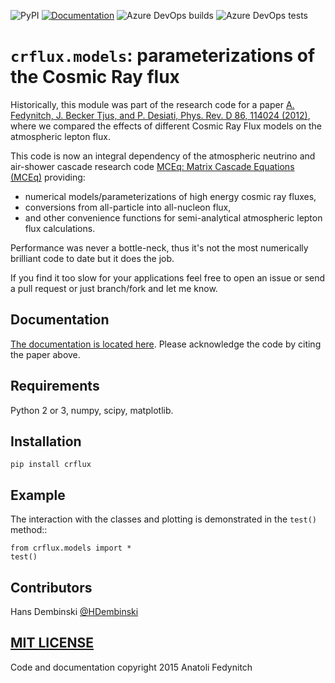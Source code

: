 ![PyPI](https://img.shields.io/pypi/v/crflux)
[![Documentation](https://readthedocs.org/projects/crfluxmodels/badge/?version=latest)](https://crfluxmodels.readthedocs.io/en/latest/?badge=latest)
![Azure DevOps builds](https://img.shields.io/azure-devops/build/afedynitch/MCEq/7)
![Azure DevOps tests](https://img.shields.io/azure-devops/tests/afedynitch/MCEq/7)

# `crflux.models`:  parameterizations of the Cosmic Ray flux

Historically, this module was part of the research code for a paper 
[A. Fedynitch, J. Becker Tjus, and P. Desiati, Phys. Rev. D 86, 114024 
(2012)](http://journals.aps.org/prd/abstract/10.1103/PhysRevD.86.114024), 
where we compared the effects of different Cosmic Ray Flux models on the atmospheric lepton flux.

This code is now an integral dependency of the atmospheric neutrino and
air-shower cascade research code [MCEq: Matrix Cascade Equations (MCEq)](https://github.com/afedynitch/MCEq) providing: 

- numerical models/parameterizations of high energy cosmic ray fluxes, 
- conversions from all-particle into all-nucleon flux,
- and other convenience functions for semi-analytical atmospheric lepton flux calculations.

Performance was never a bottle-neck, thus it's not the most numerically brilliant code to date but it does the job.

If you find it too slow for your applications feel free to open an issue or send a pull request or just branch/fork and let me know.

## Documentation

[The documentation is located here](http://crfluxmodels.readthedocs.org/en/latest/index.html). Please acknowledge the code by citing the paper above.

## Requirements


Python 2 or 3, numpy, scipy, matplotlib.

## Installation

    pip install crflux

## Example

The interaction with the classes and plotting is demonstrated in the `test()` method::

    from crflux.models import *
    test()

## Contributors

Hans Dembinski [@HDembinski](https://github.com/HDembinski)

## [MIT LICENSE](LICENSE)


Code and documentation copyright 2015 Anatoli Fedynitch

